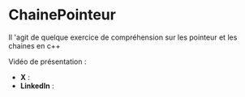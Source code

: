 # ChainePointeur
Il 'agit de quelque exercice de compréhension sur les  pointeur et les chaines en c++

Vidéo de présentation :

- **X** : 
- **Linkedln** : 

